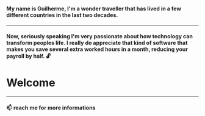 #### My name is Guilherme, I'm a wonder traveller that has lived in a few different countries in the last two decades.
_______________________________________________________________________________________________
 

#### Now, seriously speaking I'm very passionate about how technology can transform peoples life. I really do appreciate that kind of software that makes you save several extra worked hours in a month, reducing your payroll by half.  :unlock:

# Welcome




____________________________________________________________________________________________________________________

#### 📫 reach me for more informations



<!--
**ferreiraguidev/ferreiraguidev** is a ✨ _special_ ✨ repository because its `README.md` (this file) appears on your GitHub profile.

Here are some ideas to get you started:

- 🔭 I’m currently working on ...
- 🌱 I’m currently learning ...
- 👯 I’m looking to collaborate on ...
- 🤔 I’m looking for help with ...
- 💬 Ask me about ...
- 📫 How to reach me: ...
- 😄 Pronouns: ...
- ⚡ Fun fact: ...
-->

